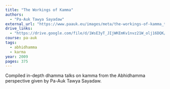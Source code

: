 ```yaml
---
title: "The Workings of Kamma"
authors:
  - "Pa-Auk Tawya Sayadaw"
external_url: "https://www.paauk.eu/images/meta/the-workings-of-kamma_thumb.pdf"
drive_links:
  - "https://drive.google.com/file/d/1WsE3yT_JIjWKEmKv1nvz21W_olj16DQK/view?usp=sharing"
course: pa-auk
tags:
  - abhidhamma
  - karma
year: 2009
pages: 375
---
```


Compiled in-depth dhamma talks on kamma from the Abhidhamma perspective given by Pa-Auk Tawya Sayadaw.
